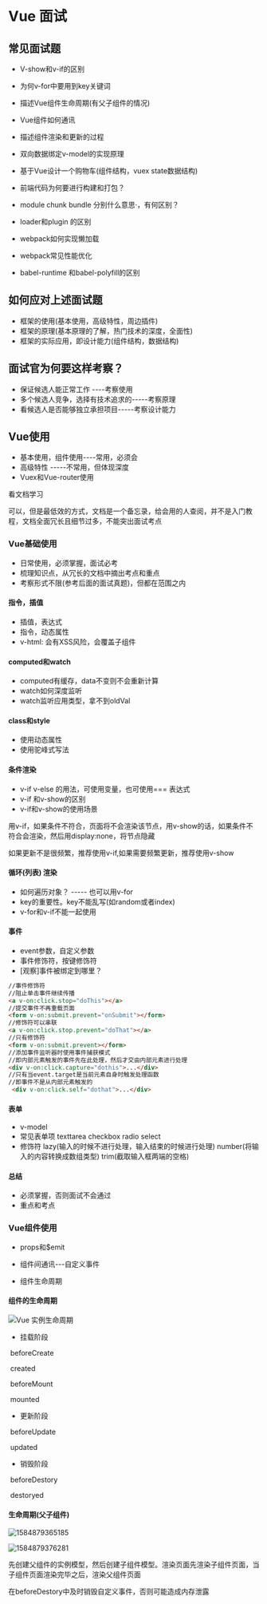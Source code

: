 # Vue 面试

## 常见面试题

+ V-show和v-if的区别
+ 为何v-for中要用到key关键词
+ 描述Vue组件生命周期(有父子组件的情况)
+ Vue组件如何通讯
+ 描述组件渲染和更新的过程
+ 双向数据绑定v-model的实现原理

+ 基于Vue设计一个购物车(组件结构，vuex state数据结构)

+ 前端代码为何要进行构建和打包？
+ module chunk bundle 分别什么意思·，有何区别？
+ loader和plugin 的区别
+ webpack如何实现懒加载
+ webpack常见性能优化
+ babel-runtime 和babel-polyfill的区别

## 如何应对上述面试题

+ 框架的使用(基本使用，高级特性，周边插件)
+ 框架的原理(基本原理的了解，热门技术的深度，全面性)
+ 框架的实际应用，即设计能力(组件结构，数据结构)

## 面试官为何要这样考察？

+ 保证候选人能正常工作 ----考察使用
+ 多个候选人竞争，选择有技术追求的-----考察原理
+ 看候选人是否能够独立承担项目-----考察设计能力

## Vue使用

+ 基本使用，组件使用----常用，必须会
+ 高级特性 -----不常用，但体现深度
+ Vuex和Vue-router使用

看文档学习

可以，但是最低效的方式，文档是一个备忘录，给会用的人查阅，并不是入门教程，文档全面冗长且细节过多，不能突出面试考点

### Vue基础使用

+ 日常使用，必须掌握，面试必考
+ 梳理知识点，从冗长的文档中摘出考点和重点
+ 考察形式不限(参考后面的面试真题)，但都在范围之内

#### 指令，插值

+ 插值，表达式
+ 指令，动态属性
+ v-html: 会有XSS风险，会覆盖子组件

#### computed和watch

+ computed有缓存，data不变则不会重新计算
+ watch如何深度监听
+ watch监听应用类型，拿不到oldVal

#### class和style

+ 使用动态属性
+ 使用驼峰式写法

#### 条件渲染

+ v-if v-else 的用法，可使用变量，也可使用=== 表达式
+ v-if 和v-show的区别
+ v-if和v-show的使用场景

用v-if，如果条件不符合，页面将不会渲染该节点，用v-show的话，如果条件不符合会渲染，然后用display:none，将节点隐藏

如果更新不是很频繁，推荐使用v-if,如果需要频繁更新，推荐使用v-show

 #### 循环(列表) 渲染

+ 如何遍历对象？ ----- 也可以用v-for
+ key的重要性。key不能乱写(如random或者index)
+ v-for和v-if不能一起使用

#### 事件

+ event参数，自定义参数
+ 事件修饰符，按键修饰符
+ [观察]事件被绑定到哪里？

```html
//事件修饰符
//阻止单击事件继续传播
<a v-on:click.stop="doThis"></a>
//提交事件不再重载页面
<form v-on:submit.prevent="onSubmit"></form>
//修饰符可以串联
<a v-on:click.stop.prevent="doThat"></a>
//只有修饰符
<form v-on:submit.prevent></form>
//添加事件监听器时使用事件捕获模式
//即内部元素触发的事件先在此处理，然后才交由内部元素进行处理
<div v-on:click.capture="dothis">...</div>
//只有当event.target是当前元素自身时触发处理函数
//即事件不是从内部元素触发的
 <div v-on:click.self="dothat">...</div>    
```

#### 表单

+ v-model
+ 常见表单项 texttarea checkbox radio select
+ 修饰符 lazy(输入的时候不进行处理，输入结束的时候进行处理) number(将输入的内容转换成数组类型) trim(截取输入框两端的空格)

#### 总结

+ 必须掌握，否则面试不会通过
+ 重点和考点

### Vue组件使用

+ props和$emit
+ 组件间通讯---自定义事件 

+ 组件生命周期



#### 组件的生命周期  

![Vue 实例生命周期](https://cn.vuejs.org/images/lifecycle.png)

+ 挂载阶段

​     beforeCreate

​     created

​     beforeMount

​     mounted

+ 更新阶段

​     beforeUpdate

​    updated 

+ 销毁阶段

​    beforeDestory

​    destoryed

#### 生命周期(父子组件)

![1584879365185](C:\Users\刘如刚\AppData\Roaming\Typora\typora-user-images\1584879365185.png)

![1584879376281](C:\Users\刘如刚\AppData\Roaming\Typora\typora-user-images\1584879376281.png)

先创建父组件的实例模型，然后创建子组件模型。渲染页面先渲染子组件页面，当子组件页面渲染完毕之后，渲染父组件页面

在beforeDestory中及时销毁自定义事件，否则可能造成内存泄露

